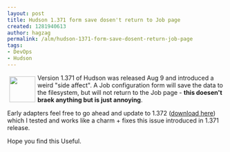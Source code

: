 ```yaml
---
layout: post
title: Hudson 1.371 form save dosen't return to Job page
created: 1281940613
author: hagzag
permalink: /alm/hudson-1371-form-save-dosent-return-job-page
tags:
- DevOps
- Hudson
---
```

<p><img width="60" vspace="5" hspace="5" height="60" border="0" align="left" alt="" src="/files/upload/29/small_banner-100.png" />Version 1.371 of Hudson was released Aug 9 and introduced a weird &quot;side affect&quot;. A Job configuration form will save the data to the filesystem, but will not return to the Job page - <strong>this doesen't braek anything but is just annoying</strong>.</p>
<p>Early adapters feel free to go ahead and update to 1.372 (<a href="http://www.hudson-ci.org/download/war/1.372/hudson.war">download here</a>) which I tested and works like a charm + fixes this issue introduced in 1.371 release.</p>
<p>Hope you find this Useful.</p>
